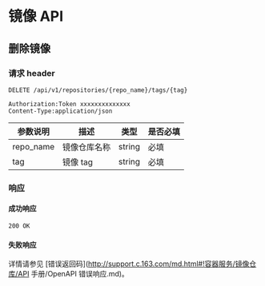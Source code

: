 # 镜像 API

## 删除镜像

### 请求 header

    DELETE /api/v1/repositories/{repo_name}/tags/{tag}

    Authorization:Token xxxxxxxxxxxxxx
    Content-Type:application/json


|  参数说明 |     描述     |  类型  | 是否必填 |
|-----------|--------------|--------|----------|
| repo_name | 镜像仓库名称 | string | 必填     |
| tag       | 镜像 tag     | string | 必填     |

### 响应
#### 成功响应
    
    200 OK

#### 失败响应
详情请参见 [错误返回码](http://support.c.163.com/md.html#!容器服务/镜像仓库/API 手册/OpenAPI 错误响应.md)。